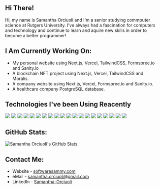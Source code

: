 ## Hi There!
Hi, my name is Samantha Orciuoli and I'm a senior studying commputer science at Rutgers University. I've always had a fascination for computers and technology and continue to learn and aquire new skills in order to become a better programmer!

## I Am Currently Working On:
- My personal website using Next.js, Vercel, TailwindCSS, Formspree.io and Sanity.io
- A blockchain NFT project using Next.js, Vercel, TailwindCSS and Moralis.
- A company website using Next.js, Vercel, Formspree.io and Sanity.io.
- A healthcare company PostgreSQL database.

## Technologies I've been Using Reacently
<p>
  <img src="https://img.shields.io/badge/Python-FFD43B?style=for-the-badge&logo=python&logoColor=blue" />
  <img src="https://img.shields.io/badge/JavaScript-323330?style=for-the-badge&logo=javascript&logoColor=F7DF1E" />
  <img src="https://img.shields.io/badge/HTML5-E34F26?style=for-the-badge&logo=html5&logoColor=white" />
  <img src="https://img.shields.io/badge/CSS3-1572B6?style=for-the-badge&logo=css3&logoColor=white" />
  <img src="https://img.shields.io/badge/Numpy-777BB4?style=for-the-badge&logo=numpy&logoColor=white" />
  <img src="https://img.shields.io/badge/Pandas-2C2D72?style=for-the-badge&logo=pandas&logoColor=white" />
  <img src="https://img.shields.io/badge/PyTorch-EE4C2C?style=for-the-badge&logo=PyTorch&logoColor=white" />
  <img src="https://img.shields.io/badge/TensorFlow-FF6F00?style=for-the-badge&logo=TensorFlow&logoColor=white" />
  <img src="https://img.shields.io/badge/next.js-000000?style=for-the-badge&logo=nextdotjs&logoColor=white" />
  <img src="https://img.shields.io/badge/Django-092E20?style=for-the-badge&logo=django&logoColor=green" />
  <img src="https://img.shields.io/badge/Node.js-339933?style=for-the-badge&logo=nodedotjs&logoColor=white" />
  <img src="https://img.shields.io/badge/React-20232A?style=for-the-badge&logo=react&logoColor=61DAFB" />
  <img src="https://img.shields.io/badge/Tailwind_CSS-38B2AC?style=for-the-badge&logo=tailwind-css&logoColor=white" />
  <img src="https://img.shields.io/badge/Vercel-000000?style=for-the-badge&logo=vercel&logoColor=white" />
  <img src="https://img.shields.io/badge/Amazon_AWS-FF9900?style=for-the-badge&logo=amazonaws&logoColor=white" />
  <img src="https://img.shields.io/badge/PostgreSQL-316192?style=for-the-badge&logo=postgresql&logoColor=white" />
  <img src="https://img.shields.io/badge/Supabase-181818?style=for-the-badge&logo=supabase&logoColor=white" />
  <img src="https://img.shields.io/badge/VSCode-0078D4?style=for-the-badge&logo=visual%20studio%20code&logoColor=white" />
  <img src="https://img.shields.io/badge/PyCharm-000000.svg?&style=for-the-badge&logo=PyCharm&logoColor=white" />
  <img src="https://img.shields.io/badge/WebStorm-000000?style=for-the-badge&logo=WebStorm&logoColor=white" />
</p>

## GitHub Stats:
![Samantha Orciuoli's GitHub Stats](https://github-readme-stats.vercel.app/api?username=samantha-orciuoli&show_icons=true&icon_color=c9d1d9&title_color=c9d1d9&text_color=c9d1d9&bg_color=0d1117&border_color=0d1117)

## Contact Me:
- Website - [softwaresammy.com](https://softwaresammy.com/)
- eMail - samantha.orciuoli@gmail.com
- LinkedIn - [Samantha-Orciuoli](https://twitter.com/sammychules)
